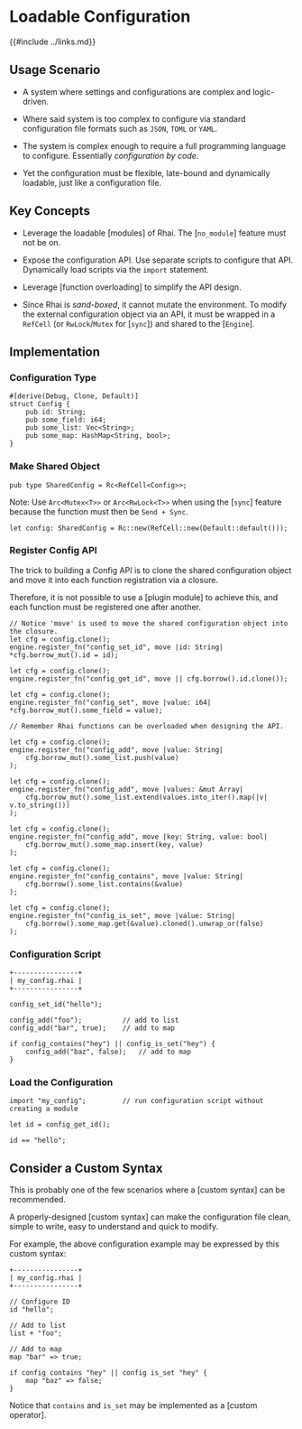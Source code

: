 Loadable Configuration
======================

{{#include ../links.md}}


Usage Scenario
--------------

* A system where settings and configurations are complex and logic-driven.

* Where said system is too complex to configure via standard configuration file formats such as `JSON`, `TOML` or `YAML`.

* The system is complex enough to require a full programming language to configure. Essentially _configuration by code_.

* Yet the configuration must be flexible, late-bound and dynamically loadable, just like a configuration file.


Key Concepts
------------

* Leverage the loadable [modules] of Rhai.  The [`no_module`] feature must not be on.

* Expose the configuration API.  Use separate scripts to configure that API.  Dynamically load scripts via the `import` statement.

* Leverage [function overloading] to simplify the API design.

* Since Rhai is _sand-boxed_, it cannot mutate the environment.  To modify the external configuration object via an API, it must be wrapped in a `RefCell` (or `RwLock`/`Mutex` for [`sync`]) and shared to the [`Engine`].


Implementation
--------------

### Configuration Type

```rust,no_run
#[derive(Debug, Clone, Default)]
struct Config {
    pub id: String;
    pub some_field: i64;
    pub some_list: Vec<String>;
    pub some_map: HashMap<String, bool>;
}
```

### Make Shared Object

```rust,no_run
pub type SharedConfig = Rc<RefCell<Config>>;
```

Note: Use `Arc<Mutex<T>>` or `Arc<RwLock<T>>` when using the [`sync`] feature because the function
must then be `Send + Sync`.

```rust,no_run
let config: SharedConfig = Rc::new(RefCell::new(Default::default()));
```

### Register Config API

The trick to building a Config API is to clone the shared configuration object and
move it into each function registration via a closure.

Therefore, it is not possible to use a [plugin module] to achieve this, and each function must
be registered one after another.

```rust,no_run
// Notice 'move' is used to move the shared configuration object into the closure.
let cfg = config.clone();
engine.register_fn("config_set_id", move |id: String| *cfg.borrow_mut().id = id);

let cfg = config.clone();
engine.register_fn("config_get_id", move || cfg.borrow().id.clone());

let cfg = config.clone();
engine.register_fn("config_set", move |value: i64| *cfg.borrow_mut().some_field = value);

// Remember Rhai functions can be overloaded when designing the API.

let cfg = config.clone();
engine.register_fn("config_add", move |value: String|
    cfg.borrow_mut().some_list.push(value)
);

let cfg = config.clone();
engine.register_fn("config_add", move |values: &mut Array|
    cfg.borrow_mut().some_list.extend(values.into_iter().map(|v| v.to_string()))
);

let cfg = config.clone();
engine.register_fn("config_add", move |key: String, value: bool|
    cfg.borrow_mut().some_map.insert(key, value)
);

let cfg = config.clone();
engine.register_fn("config_contains", move |value: String|
    cfg.borrow().some_list.contains(&value)
);

let cfg = config.clone();
engine.register_fn("config_is_set", move |value: String|
    cfg.borrow().some_map.get(&value).cloned().unwrap_or(false)
);
```

### Configuration Script

```rust,no_run
+----------------+
| my_config.rhai |
+----------------+

config_set_id("hello");

config_add("foo");          // add to list
config_add("bar", true);    // add to map

if config_contains("hey") || config_is_set("hey") {
    config_add("baz", false);   // add to map
}
```

### Load the Configuration

```rust,no_run
import "my_config";         // run configuration script without creating a module

let id = config_get_id();

id == "hello";
```


Consider a Custom Syntax
------------------------

This is probably one of the few scenarios where a [custom syntax] can be recommended.

A properly-designed [custom syntax] can make the configuration file clean, simple to write,
easy to understand and quick to modify.

For example, the above configuration example may be expressed by this custom syntax:

```rust,no_run
+----------------+
| my_config.rhai |
+----------------+

// Configure ID
id "hello";

// Add to list
list + "foo";

// Add to map
map "bar" => true;

if config contains "hey" || config is_set "hey" {
    map "baz" => false;
}
```

Notice that `contains` and `is_set` may be implemented as a [custom operator].
